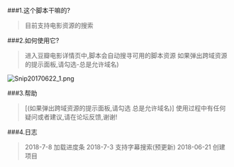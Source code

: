 
###1.这个脚本干嘛的?

>   目前支持电影资源的搜索

###2.如何使用它?

>   进入豆瓣电影详情页中,脚本会自动搜寻可用的脚本资源
    如果弹出跨域资源的提示面板,请勾选-总是允许域名)

![Snip20170622_1.png](https://raw.githubusercontent.com/skypesky/userjs/master/search_all_for_douban/allowVisitWebSite.png "选择 总是允许域名")


###3.帮助

>   [(如果弹出跨域资源的提示面板,请勾选 总是允许域名)]
>   使用过程中有任何疑问或者建议,请在论坛反馈,谢谢!

###4.日志

>   2018-7-8   加载进度条
>   2018-7-3   支持字幕搜索(预更新)
>   2018-06-21 创建项目

